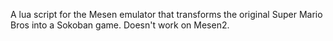 A lua script for the Mesen emulator that transforms the original Super Mario Bros into a Sokoban game.
Doesn't work on Mesen2.
